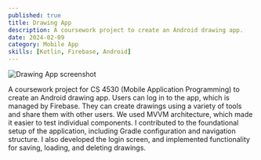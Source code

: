 ```yaml
---
published: true
title: Drawing App
description: A coursework project to create an Android drawing app.
date: 2024-02-09
category: Mobile App
skills: [Kotlin, Firebase, Android]
---
```


![Drawing App screenshot](/images/portfolio/Drawing_App.png)

A coursework project for CS 4530 (Mobile Application Programming) to create an Android drawing app. Users can log in to the app, which is managed by Firebase. They can create drawings using a variety of tools and share them with other users. We used MVVM architecture, which made it easier to test individual components. I contributed to the foundational setup of the application, including Gradle configuration and navigation structure. I also developed the login screen, and implemented functionality for saving, loading, and deleting drawings.
